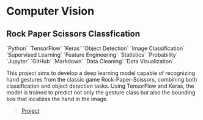 # Computer Vision

## Rock Paper Scissors Classfication 

´Python´ ´TensorFlow´ ´Keras´ ´Object Detection´ ´Image Classification´ ´Supervised Learning´ ´Feature Engineering´ ´Statistics´ ´Probability´ ´Jupyter´ ´GitHub´ ´Markdown´ ´Data Cleaning´ ´Data Visualization´

This project aims to develop a deep learning model capable of recognizing hand gestures from the classic game Rock-Paper-Scissors, combining both classification and object detection tasks. Using TensorFlow and Keras, the model is trained to predict not only the gesture class but also the bounding box that localizes the hand in the image.

> [Project]([https://github.com/Vpy7/Jupyter-Analysis-Collection/tree/main/Clustering/Teen%20Psychology](https://github.com/Vpy7/Jupyter-Analysis-Collection/tree/main/Vision/Rock%20Paper%20Scissors%20Classfication))

